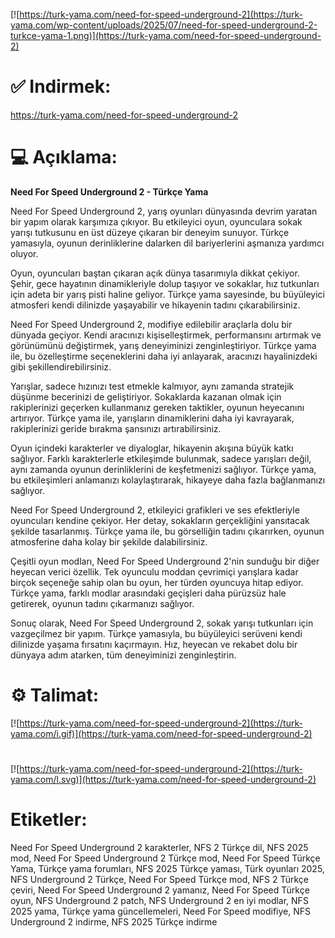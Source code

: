 [![https://turk-yama.com/need-for-speed-underground-2](https://turk-yama.com/wp-content/uploads/2025/07/need-for-speed-underground-2-turkce-yama-1.png)](https://turk-yama.com/need-for-speed-underground-2)
# ✅ Indirmek:
https://turk-yama.com/need-for-speed-underground-2
# 💻 Açıklama:
**Need For Speed Underground 2 - Türkçe Yama**

Need For Speed Underground 2, yarış oyunları dünyasında devrim yaratan bir yapım olarak karşımıza çıkıyor. Bu etkileyici oyun, oyunculara sokak yarışı tutkusunu en üst düzeye çıkaran bir deneyim sunuyor. Türkçe yamasıyla, oyunun derinliklerine dalarken dil bariyerlerini aşmanıza yardımcı oluyor.

Oyun, oyuncuları baştan çıkaran açık dünya tasarımıyla dikkat çekiyor. Şehir, gece hayatının dinamikleriyle dolup taşıyor ve sokaklar, hız tutkunları için adeta bir yarış pisti haline geliyor. Türkçe yama sayesinde, bu büyüleyici atmosferi kendi dilinizde yaşayabilir ve hikayenin tadını çıkarabilirsiniz.

Need For Speed Underground 2, modifiye edilebilir araçlarla dolu bir dünyada geçiyor. Kendi aracınızı kişiselleştirmek, performansını artırmak ve görünümünü değiştirmek, yarış deneyiminizi zenginleştiriyor. Türkçe yama ile, bu özelleştirme seçeneklerini daha iyi anlayarak, aracınızı hayalinizdeki gibi şekillendirebilirsiniz.

Yarışlar, sadece hızınızı test etmekle kalmıyor, aynı zamanda stratejik düşünme becerinizi de geliştiriyor. Sokaklarda kazanan olmak için rakiplerinizi geçerken kullanmanız gereken taktikler, oyunun heyecanını artırıyor. Türkçe yama ile, yarışların dinamiklerini daha iyi kavrayarak, rakiplerinizi geride bırakma şansınızı artırabilirsiniz.

Oyun içindeki karakterler ve diyaloglar, hikayenin akışına büyük katkı sağlıyor. Farklı karakterlerle etkileşimde bulunmak, sadece yarışları değil, aynı zamanda oyunun derinliklerini de keşfetmenizi sağlıyor. Türkçe yama, bu etkileşimleri anlamanızı kolaylaştırarak, hikayeye daha fazla bağlanmanızı sağlıyor.

Need For Speed Underground 2, etkileyici grafikleri ve ses efektleriyle oyuncuları kendine çekiyor. Her detay, sokakların gerçekliğini yansıtacak şekilde tasarlanmış. Türkçe yama ile, bu görselliğin tadını çıkarırken, oyunun atmosferine daha kolay bir şekilde dalabilirsiniz.

Çeşitli oyun modları, Need For Speed Underground 2'nin sunduğu bir diğer heyecan verici özellik. Tek oyunculu moddan çevrimiçi yarışlara kadar birçok seçeneğe sahip olan bu oyun, her türden oyuncuya hitap ediyor. Türkçe yama, farklı modlar arasındaki geçişleri daha pürüzsüz hale getirerek, oyunun tadını çıkarmanızı sağlıyor.

Sonuç olarak, Need For Speed Underground 2, sokak yarışı tutkunları için vazgeçilmez bir yapım. Türkçe yamasıyla, bu büyüleyici serüveni kendi dilinizde yaşama fırsatını kaçırmayın. Hız, heyecan ve rekabet dolu bir dünyaya adım atarken, tüm deneyiminizi zenginleştirin.
# ⚙️ Talimat:
[![https://turk-yama.com/need-for-speed-underground-2](https://turk-yama.com/i.gif)](https://turk-yama.com/need-for-speed-underground-2)
#
[![https://turk-yama.com/need-for-speed-underground-2](https://turk-yama.com/l.svg)](https://turk-yama.com/need-for-speed-underground-2)
# Etiketler:
Need For Speed Underground 2 karakterler, NFS 2 Türkçe dil, NFS 2025 mod, Need For Speed Underground 2 Türkçe mod, Need For Speed Türkçe Yama, Türkçe yama forumları, NFS 2025 Türkçe yaması, Türk oyunları 2025, NFS Underground 2 Türkçe, Need For Speed Türkçe mod, NFS 2 Türkçe çeviri, Need For Speed Underground 2 yamanız, Need For Speed Türkçe oyun, NFS Underground 2 patch, NFS Underground 2 en iyi modlar, NFS 2025 yama, Türkçe yama güncellemeleri, Need For Speed modifiye, NFS Underground 2 indirme, NFS 2025 Türkçe indirme


